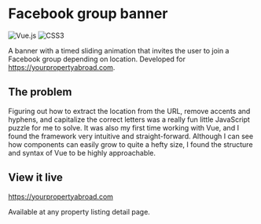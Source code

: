 # Facebook group banner

![Vue.js](https://img.shields.io/badge/vuejs-%2335495e.svg?style=for-the-badge&logo=vuedotjs&logoColor=%234FC08D) ![CSS3](https://img.shields.io/badge/css3-%231572B6.svg?style=for-the-badge&logo=css3&logoColor=white) 

A banner with a timed sliding animation that invites the user to join a Facebook group depending on location. Developed for https://yourpropertyabroad.com.

## The problem

Figuring out how to extract the location from the URL, remove accents and hyphens, and capitalize the correct letters was a really fun little JavaScript puzzle for me to solve. It was also my first time working with Vue, and I found the framework very intuitive and straight-forward. Although I can see how components can easily grow to quite a hefty size, I found the structure and syntax of Vue to be highly approachable.

## View it live

https://yourpropertyabroad.com

Available at any property listing detail page.
